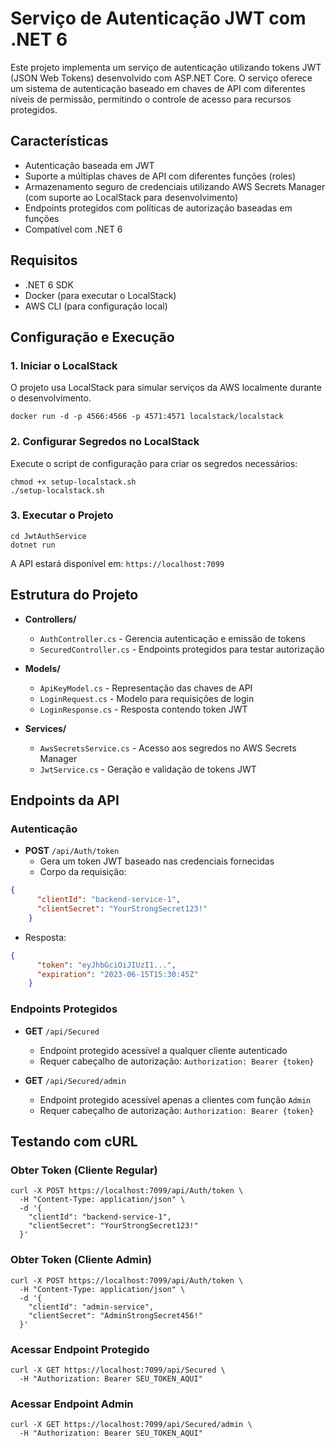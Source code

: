 # Serviço de Autenticação JWT com .NET 6

Este projeto implementa um serviço de autenticação utilizando tokens JWT (JSON Web Tokens) desenvolvido com ASP.NET Core. O serviço oferece um sistema de autenticação baseado em chaves de API com diferentes níveis de permissão, permitindo o controle de acesso para recursos protegidos.

## Características

- Autenticação baseada em JWT
- Suporte a múltiplas chaves de API com diferentes funções (roles)
- Armazenamento seguro de credenciais utilizando AWS Secrets Manager (com suporte ao LocalStack para desenvolvimento)
- Endpoints protegidos com políticas de autorização baseadas em funções
- Compatível com .NET 6

## Requisitos

- .NET 6 SDK
- Docker (para executar o LocalStack)
- AWS CLI (para configuração local)

## Configuração e Execução

### 1. Iniciar o LocalStack

O projeto usa LocalStack para simular serviços da AWS localmente durante o desenvolvimento.

```shell script
docker run -d -p 4566:4566 -p 4571:4571 localstack/localstack
```


### 2. Configurar Segredos no LocalStack

Execute o script de configuração para criar os segredos necessários:

```shell script
chmod +x setup-localstack.sh
./setup-localstack.sh
```


### 3. Executar o Projeto

```shell script
cd JwtAuthService
dotnet run
```


A API estará disponível em: `https://localhost:7099`

## Estrutura do Projeto

- **Controllers/**
    - `AuthController.cs` - Gerencia autenticação e emissão de tokens
    - `SecuredController.cs` - Endpoints protegidos para testar autorização

- **Models/**
    - `ApiKeyModel.cs` - Representação das chaves de API
    - `LoginRequest.cs` - Modelo para requisições de login
    - `LoginResponse.cs` - Resposta contendo token JWT

- **Services/**
    - `AwsSecretsService.cs` - Acesso aos segredos no AWS Secrets Manager
    - `JwtService.cs` - Geração e validação de tokens JWT

## Endpoints da API

### Autenticação

- **POST** `/api/Auth/token`
    - Gera um token JWT baseado nas credenciais fornecidas
    - Corpo da requisição:
```json
{
      "clientId": "backend-service-1",
      "clientSecret": "YourStrongSecret123!"
    }
```

- Resposta:
```json
{
      "token": "eyJhbGciOiJIUzI1...",
      "expiration": "2023-06-15T15:30:45Z"
    }
```


### Endpoints Protegidos

- **GET** `/api/Secured`
    - Endpoint protegido acessível a qualquer cliente autenticado
    - Requer cabeçalho de autorização: `Authorization: Bearer {token}`

- **GET** `/api/Secured/admin`
    - Endpoint protegido acessível apenas a clientes com função `Admin`
    - Requer cabeçalho de autorização: `Authorization: Bearer {token}`

## Testando com cURL

### Obter Token (Cliente Regular)

```shell script
curl -X POST https://localhost:7099/api/Auth/token \
  -H "Content-Type: application/json" \
  -d '{
    "clientId": "backend-service-1",
    "clientSecret": "YourStrongSecret123!"
  }'
```


### Obter Token (Cliente Admin)

```shell script
curl -X POST https://localhost:7099/api/Auth/token \
  -H "Content-Type: application/json" \
  -d '{
    "clientId": "admin-service",
    "clientSecret": "AdminStrongSecret456!"
  }'
```


### Acessar Endpoint Protegido

```shell script
curl -X GET https://localhost:7099/api/Secured \
  -H "Authorization: Bearer SEU_TOKEN_AQUI"
```


### Acessar Endpoint Admin

```shell script
curl -X GET https://localhost:7099/api/Secured/admin \
  -H "Authorization: Bearer SEU_TOKEN_AQUI"
```